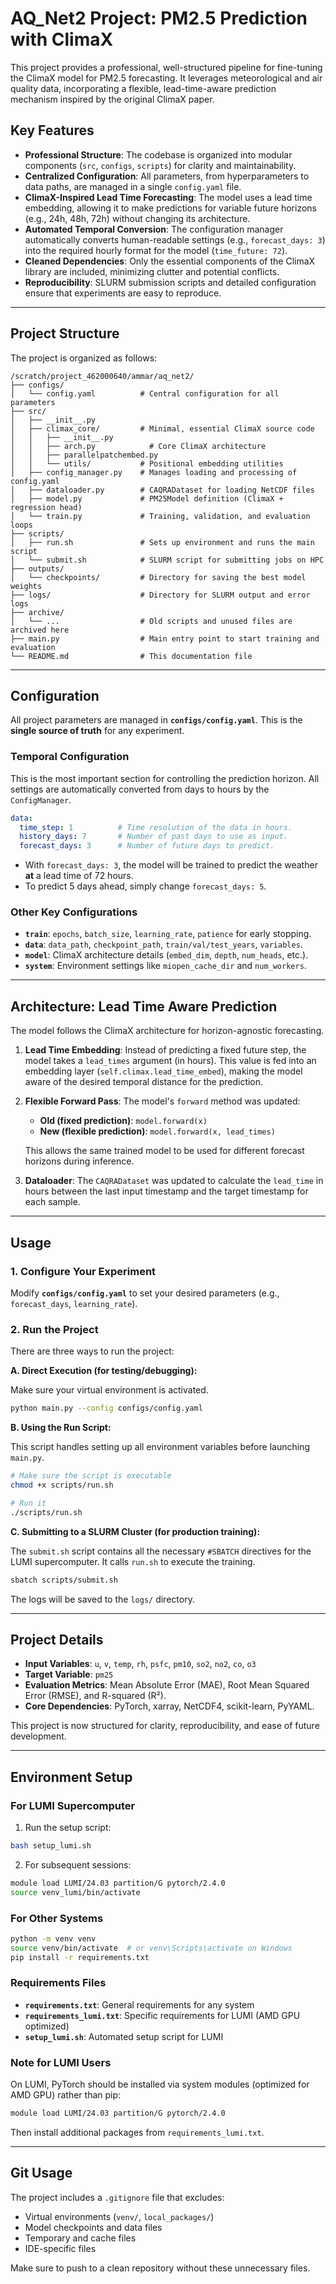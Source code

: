 # AQ_Net2 Project: PM2.5 Prediction with ClimaX

This project provides a professional, well-structured pipeline for fine-tuning the ClimaX model for PM2.5 forecasting. It leverages meteorological and air quality data, incorporating a flexible, lead-time-aware prediction mechanism inspired by the original ClimaX paper.

## Key Features

- **Professional Structure**: The codebase is organized into modular components (`src`, `configs`, `scripts`) for clarity and maintainability.
- **Centralized Configuration**: All parameters, from hyperparameters to data paths, are managed in a single `config.yaml` file.
- **ClimaX-Inspired Lead Time Forecasting**: The model uses a lead time embedding, allowing it to make predictions for variable future horizons (e.g., 24h, 48h, 72h) without changing its architecture.
- **Automated Temporal Conversion**: The configuration manager automatically converts human-readable settings (e.g., `forecast_days: 3`) into the required hourly format for the model (`time_future: 72`).
- **Cleaned Dependencies**: Only the essential components of the ClimaX library are included, minimizing clutter and potential conflicts.
- **Reproducibility**: SLURM submission scripts and detailed configuration ensure that experiments are easy to reproduce.

---

## Project Structure

The project is organized as follows:

```
/scratch/project_462000640/ammar/aq_net2/
├── configs/
│   └── config.yaml          # Central configuration for all parameters
├── src/
│   ├── __init__.py
│   ├── climax_core/         # Minimal, essential ClimaX source code
│   │   ├── __init__.py
│   │   ├── arch.py            # Core ClimaX architecture
│   │   ├── parallelpatchembed.py
│   │   └── utils/           # Positional embedding utilities
│   ├── config_manager.py    # Manages loading and processing of config.yaml
│   ├── dataloader.py        # CAQRADataset for loading NetCDF files
│   ├── model.py             # PM25Model definition (ClimaX + regression head)
│   └── train.py             # Training, validation, and evaluation loops
├── scripts/
│   ├── run.sh               # Sets up environment and runs the main script
│   └── submit.sh            # SLURM script for submitting jobs on HPC
├── outputs/
│   └── checkpoints/         # Directory for saving the best model weights
├── logs/                    # Directory for SLURM output and error logs
├── archive/
│   └── ...                  # Old scripts and unused files are archived here
├── main.py                  # Main entry point to start training and evaluation
└── README.md                # This documentation file
```

---

## Configuration

All project parameters are managed in **`configs/config.yaml`**. This is the **single source of truth** for any experiment.

### Temporal Configuration

This is the most important section for controlling the prediction horizon. All settings are automatically converted from days to hours by the `ConfigManager`.

```yaml
data:
  time_step: 1          # Time resolution of the data in hours.
  history_days: 7       # Number of past days to use as input.
  forecast_days: 3      # Number of future days to predict.
```

- With `forecast_days: 3`, the model will be trained to predict the weather **at** a lead time of 72 hours.
- To predict 5 days ahead, simply change `forecast_days: 5`.

### Other Key Configurations

- **`train`**: `epochs`, `batch_size`, `learning_rate`, `patience` for early stopping.
- **`data`**: `data_path`, `checkpoint_path`, `train/val/test_years`, `variables`.
- **`model`**: ClimaX architecture details (`embed_dim`, `depth`, `num_heads`, etc.).
- **`system`**: Environment settings like `miopen_cache_dir` and `num_workers`.

---

## Architecture: Lead Time Aware Prediction

The model follows the ClimaX architecture for horizon-agnostic forecasting.

1.  **Lead Time Embedding**: Instead of predicting a fixed future step, the model takes a `lead_times` argument (in hours). This value is fed into an embedding layer (`self.climax.lead_time_embed`), making the model aware of the desired temporal distance for the prediction.

2.  **Flexible Forward Pass**: The model's `forward` method was updated:

    *   **Old (fixed prediction)**: `model.forward(x)`
    *   **New (flexible prediction)**: `model.forward(x, lead_times)`

    This allows the same trained model to be used for different forecast horizons during inference.

3.  **Dataloader**: The `CAQRADataset` was updated to calculate the `lead_time` in hours between the last input timestamp and the target timestamp for each sample.

---

## Usage

### 1. Configure Your Experiment

Modify **`configs/config.yaml`** to set your desired parameters (e.g., `forecast_days`, `learning_rate`).

### 2. Run the Project

There are three ways to run the project:

**A. Direct Execution (for testing/debugging):**

Make sure your virtual environment is activated.

```bash
python main.py --config configs/config.yaml
```

**B. Using the Run Script:**

This script handles setting up all environment variables before launching `main.py`.

```bash
# Make sure the script is executable
chmod +x scripts/run.sh

# Run it
./scripts/run.sh
```

**C. Submitting to a SLURM Cluster (for production training):**

The `submit.sh` script contains all the necessary `#SBATCH` directives for the LUMI supercomputer. It calls `run.sh` to execute the training.

```bash
sbatch scripts/submit.sh
```

The logs will be saved to the `logs/` directory.

---

## Project Details

- **Input Variables**: `u`, `v`, `temp`, `rh`, `psfc`, `pm10`, `so2`, `no2`, `co`, `o3`
- **Target Variable**: `pm25`
- **Evaluation Metrics**: Mean Absolute Error (MAE), Root Mean Squared Error (RMSE), and R-squared (R²).
- **Core Dependencies**: PyTorch, xarray, NetCDF4, scikit-learn, PyYAML.

This project is now structured for clarity, reproducibility, and ease of future development.

---

## Environment Setup

### For LUMI Supercomputer

1. Run the setup script:
```bash
bash setup_lumi.sh
```

2. For subsequent sessions:
```bash
module load LUMI/24.03 partition/G pytorch/2.4.0
source venv_lumi/bin/activate
```

### For Other Systems

```bash
python -m venv venv
source venv/bin/activate  # or venv\Scripts\activate on Windows
pip install -r requirements.txt
```

### Requirements Files

- **`requirements.txt`**: General requirements for any system
- **`requirements_lumi.txt`**: Specific requirements for LUMI (AMD GPU optimized)
- **`setup_lumi.sh`**: Automated setup script for LUMI

### Note for LUMI Users

On LUMI, PyTorch should be installed via system modules (optimized for AMD GPU) rather than pip:
```bash
module load LUMI/24.03 partition/G pytorch/2.4.0
```

Then install additional packages from `requirements_lumi.txt`.

---

## Git Usage

The project includes a `.gitignore` file that excludes:
- Virtual environments (`venv/`, `local_packages/`)
- Model checkpoints and data files
- Temporary and cache files
- IDE-specific files

Make sure to push to a clean repository without these unnecessary files.
